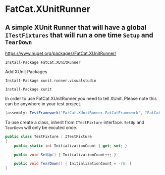 # FatCat.XUnitRunner


## **A simple XUnit Runner that will have a global `ITestFixtures` that will run a one time `Setup` and `TearDown`**

https://www.nuget.org/packages/FatCat.XUnitRunner/

```
Install-Package FatCat.XUnitRunner
```

Add XUnit Packages

```
Install-Package xunit.runner.visualstudio
```

```
Install-Package xunit
```

In order to use FatCat.XUnitRunner you need to tell XUnit.  Please note this can be anywhere in your test project.

```C#
[assembly: TestFramework("FatCat.XUnitRunner.FatCatFramework", "FatCat.XUnitRunner")]
```

To use create a class, inherit from `ITestFixture` interface.  `SetUp` and `TearDown` will only be excuted once.

```C#
public class TestFixture : ITestFixture
{
    public static int InitializationCount { get; set; }

    public void SetUp() { InitializationCount++; }

    public void TearDown() { InitializationCount = -76; }
}
```

